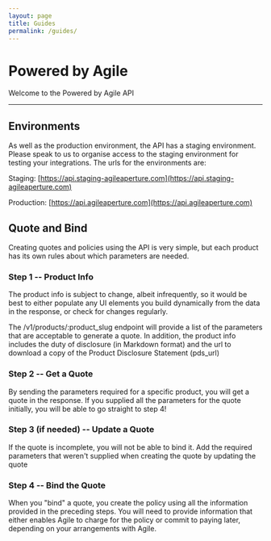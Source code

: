 ```yaml
---
layout: page
title: Guides
permalink: /guides/
---
```

# Powered by Agile

Welcome to the Powered by Agile API

---

## Environments

As well as the production environment, the API has a staging environment. Please speak to us to organise access to the staging environment for testing your integrations. The urls for the environments are:

Staging: [https://api.staging-agileaperture.com](https://api.staging-agileaperture.com)

Production: [https://api.agileaperture.com](https://api.agileaperture.com)


## Quote and Bind

Creating quotes and policies using the API is very simple, but each product has its own rules about which parameters are needed.

### Step 1 -- Product Info

The product info is subject to change, albeit infrequently, so it would be best to either populate any UI elements you build dynamically from the data in the response, or check for changes regularly.

The /v1/products/:product_slug endpoint will provide a list of the parameters that are acceptable to generate a quote. In addition, the product info includes the duty of disclosure (in Markdown format) and the url to download a copy of the Product Disclosure Statement (pds_url)

### Step 2 -- Get a Quote

By sending the parameters required for a specific product, you will get a quote in the response. If you supplied all the parameters for the quote initially, you will be able to go straight to step 4!

### Step 3 (if needed) -- Update a Quote

If the quote is incomplete, you will not be able to bind it. Add the required parameters that weren't supplied when creating the quote by updating the quote

### Step 4 -- Bind the Quote

When you "bind" a quote, you create the policy using all the information provided in the preceding steps. You will need to provide information that either enables Agile to charge for the policy or commit to paying later, depending on your arrangements with Agile.
